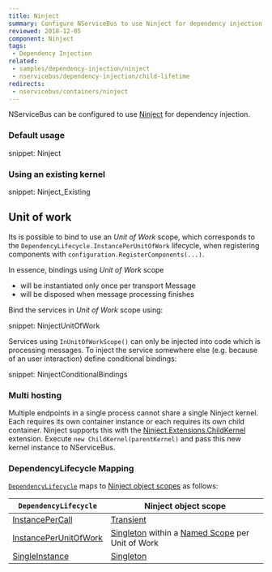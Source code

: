 ```yaml
---
title: Ninject
summary: Configure NServiceBus to use Ninject for dependency injection.
reviewed: 2018-12-05
component: Ninject
tags:
 - Dependency Injection
related:
 - samples/dependency-injection/ninject
 - nservicebus/dependency-injection/child-lifetime
redirects:
 - nservicebus/containers/ninject
---
```


NServiceBus can be configured to use [Ninject](http://www.ninject.org/) for dependency injection.


### Default usage

snippet: Ninject


### Using an existing kernel

snippet: Ninject_Existing


## Unit of work

Its is possible to bind to use an _Unit of Work_ scope, which corresponds to the `DependencyLifecycle.InstancePerUnitOfWork` lifecycle, when registering components with `configuration.RegisterComponents(...)`.

In essence, bindings using _Unit of Work_ scope

 * will be instantiated only once per transport Message
 * will be disposed when message processing finishes

Bind the services in _Unit of Work_ scope using:

snippet: NinjectUnitOfWork

Services using `InUnitOfWorkScope()` can only be injected into code which is processing messages. To inject the service somewhere else (e.g. because of an user interaction) define conditional bindings:

snippet: NinjectConditionalBindings

### Multi hosting

Multiple endpoints in a single process cannot share a single Ninject kernel. Each requires its own container instance or each requires its own child container. Ninject supports this with the [Ninject.Extensions.ChildKernel](https://github.com/ninject/Ninject.Extensions.ChildKernel) extension. Execute `new ChildKernel(parentKernel)` and pass this new kernel instance to NServiceBus.


### DependencyLifecycle Mapping

[`DependencyLifecycle`](/nservicebus/dependency-injection/#built-in-default-container) maps to [Ninject object scopes](https://github.com/ninject/ninject/wiki/Object-Scopes) as follows:

| `DependencyLifecycle`                                                                                             | Ninject object scope                                                                                                        |
|-----------------------------------------------------------------------------------------------------------------|---------------------------------------------------------------------------------------------------------------------------|
| [InstancePerCall](/nservicebus/dependency-injection/#built-in-default-container-instance-per-call) | [Transient](https://github.com/ninject/ninject/wiki/Object-Scopes)         |
| [InstancePerUnitOfWork](/nservicebus/dependency-injection/#built-in-default-container-instance-per-unit-of-work)                    | [Singleton](https://github.com/ninject/ninject/wiki/Object-Scopes) within a [Named Scope](https://github.com/ninject/ninject.extensions.namedscope/wiki) per Unit of Work |
| [SingleInstance](/nservicebus/dependency-injection/#built-in-default-container-single-instance)                                  | [Singleton](https://github.com/ninject/ninject/wiki/Object-Scopes)                          |
